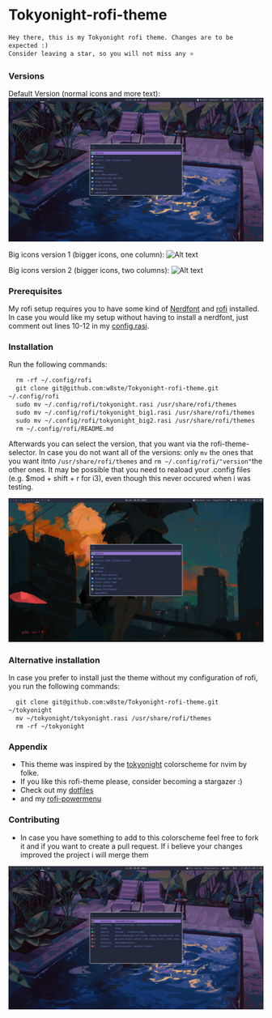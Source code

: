 # Tokyonight-rofi-theme

```
Hey there, this is my Tokyonight rofi theme. Changes are to be expected :)
Consider leaving a star, so you will not miss any ⭐
```
### Versions

Default Version (normal icons and more text):
![Alt text](https://github.com/w8ste/screenshots/blob/main/rofi_full_2.png)

Big icons version 1 (bigger icons, one column):
![Alt text](https://github.com/w8ste/screenshots/blob/main/rofi_big_icons.png)

Big icons version 2 (bigger icons, two columns):
![Alt text](https://github.com/w8ste/screenshots/blob/main/rofi_big_icons_sinsingle.png)

### Prerequisites

My rofi setup requires you to have some kind of [Nerdfont](https://www.nerdfonts.com/) and [rofi](https://github.com/davatorium/rofi) installed. In case 
you would like my setup without having to install a nerdfont, just comment out lines 10-12 in my [config.rasi](https://github.com/w8ste/Tokyonight-rofi-theme/blob/main/config.rasi).

### Installation

Run the following commands:

```
  rm -rf ~/.config/rofi
  git clone git@github.com:w8ste/Tokyonight-rofi-theme.git ~/.config/rofi
  sudo mv ~/.config/rofi/tokyonight.rasi /usr/share/rofi/themes
  sudo mv ~/.config/rofi/tokyonight_big1.rasi /usr/share/rofi/themes
  sudo mv ~/.config/rofi/tokyonight_big2.rasi /usr/share/rofi/themes
  rm ~/.config/rofi/README.md
```

Afterwards you can select the version, that you want via the rofi-theme-selector. In case you do not want all
of the versions: only `mv` the ones that you want itnto `/usr/share/rofi/themes` and `rm ~/.config/rofi/"version"`the other ones.
It may be possible that you need to reaload your .config files (e.g. $mod + shift + r for i3), even though
this never occured when i was testing.

![Alt text](https://github.com/w8ste/screenshots/blob/main/rofi_full.png)

### Alternative installation
In case you prefer to install just the theme without my configuration of rofi, you run the following commands:
```
  git clone git@github.com:w8ste/Tokyonight-rofi-theme.git ~/tokyonight
  mv ~/tokyonight/tokyonight.rasi /usr/share/rofi/themes
  rm -rf ~/tokyonight
```

### Appendix
- This theme was inspired by the [tokyonight](https://github.com/folke/tokyonight.nvim) colorscheme for nvim by folke.
- If you like this rofi-theme please, consider becoming a stargazer :)
- Check out my [dotfiles](https://github.com/w8ste/dotfiles)
- and my [rofi-powermenu](https://github.com/w8ste/Rofi-Powermenu/tree/main)

### Contributing
- In case you have something to add to this colorscheme feel free to fork it and if you want to create a pull request. If i believe your changes improved
  the project i will merge them

![Alt text](https://github.com/w8ste/screenshots/blob/main/window_rofi.png)
